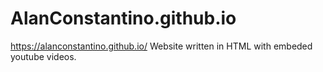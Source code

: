 # AlanConstantino.github.io

https://alanconstantino.github.io/
Website written in HTML with embeded youtube videos.
